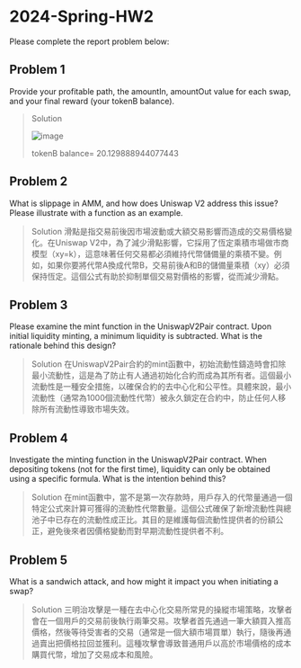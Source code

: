 # 2024-Spring-HW2

Please complete the report problem below:

## Problem 1
Provide your profitable path, the amountIn, amountOut value for each swap, and your final reward (your tokenB balance).
> Solution
> 
> ![image](https://github.com/charlie891026/Homework_2/assets/113324433/7eded9cd-88fc-47be-8419-4894145b8116)
> 
> tokenB balance= 20.129888944077443


## Problem 2
What is slippage in AMM, and how does Uniswap V2 address this issue? Please illustrate with a function as an example.
> Solution
> 滑點是指交易前後因市場波動或大額交易影響而造成的交易價格變化。在Uniswap V2中，為了減少滑點影響，它採用了恆定乘積市場做市商模型（xy=k），這意味著任何交易都必須維持代幣儲備量的乘積不變。例如，如果你要將代幣A換成代幣B，交易前後A和B的儲備量乘積（xy）必須保持恆定。這個公式有助於抑制單個交易對價格的影響，從而減少滑點。

## Problem 3
Please examine the mint function in the UniswapV2Pair contract. Upon initial liquidity minting, a minimum liquidity is subtracted. What is the rationale behind this design?
> Solution
> 在UniswapV2Pair合約的mint函數中，初始流動性鑄造時會扣除最小流動性，這是為了防止有人通過初始化合約而成為其所有者。這個最小流動性是一種安全措施，以確保合約的去中心化和公平性。具體來說，最小流動性（通常為1000個流動性代幣）被永久鎖定在合約中，防止任何人移除所有流動性導致市場失效。

## Problem 4
Investigate the minting function in the UniswapV2Pair contract. When depositing tokens (not for the first time), liquidity can only be obtained using a specific formula. What is the intention behind this?
> Solution
> 在mint函數中，當不是第一次存款時，用戶存入的代幣量通過一個特定公式來計算可獲得的流動性代幣數量。這個公式確保了新增流動性與總池子中已存在的流動性成正比。其目的是維護每個流動性提供者的份額公正，避免後來者因價格變動而對早期流動性提供者不利。

## Problem 5
What is a sandwich attack, and how might it impact you when initiating a swap?
> Solution
> 三明治攻擊是一種在去中心化交易所常見的操縱市場策略，攻擊者會在一個用戶的交易前後執行兩筆交易。攻擊者首先通過一筆大額買入推高價格，然後等待受害者的交易（通常是一個大額市場買單）執行，隨後再通過賣出把價格拉回並獲利。這種攻擊會導致普通用戶以高於市場價格的成本購買代幣，增加了交易成本和風險。

